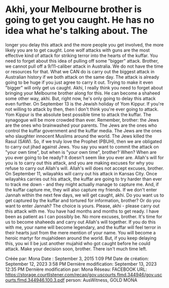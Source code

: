 # Akhi, your Melbourne brother is going to get you caught. He has no idea what he's talking about. The
longer you delay this attack and the more people you get involved, the more likely you are to get caught. Lone wolf attacks with guns are the most effective kind of attack for striking terror into the hearts of the kuffar. You need to forget about this idea of pulling off some "bigger" attack. Brother, we cannot pull off a 9/11-caliber attack in Australia. We do not have the time or resources for that. What we CAN do is carry out the biggest attack in Australian history if we both attack on the same day. The
attack is already going to be huge if you just agree to carry it out. Trying to make it even "bigger" will only get us caught. Akhi, I really think you need to forget about bringing your Melbourne brother along for this. He can become a shaheed some other way, akhi. But, right now, he's only going to delay this
attack even further. On September 13 is the Jewish holiday of Yom Kippur. lf you're not willing to attack by then, then I don't think you're ever going to attack. Yom Kippur is the absolute best possible time to attack the kuffar. The synagogue will be more crowded than ever. Remember, brother: the Jews are the ones who brainwashed your parents. The Jews are the ones who control the kuffar government and the
kuffar media. The Jews are the ones who slaughter innocent Muslims around the world. The Jews killed the Rasul (SAW). So, if we truly love the Prophet (PBUH), then we are obligated to carry out jihad against Jews.
You say you want to commit the attack on "your own time", but when is "your own time", brother? When? When are you ever going to be ready? lt doesn't seem like you ever are. Allah's will for you is to carry out this attack, and you are making excuses for why you refuse to carry out Allah's will. Allah's will does not accept excuses, brother. On September 11, wilayahks will carry out his attack in Kansas City. Once wilayahks carries out his attack, the kuffar are going to try harder than ever to track me down - and they might actually manage
to capture me. And, if the kuffar capture me, they will also capture my friends. If we don't enter Jannah within the next few days, we will get caught, akhi. Do you want us to get captured by the kuffar and tortured for information, brother? Or do you want to enter Jannah? The choice is yours.
Please, akhi - please carry out this attack with me. You have had months and months to get ready. I have been as patient as I can possibly be. No more excuses, brother. lt's time for us to become shaheeds and carry out Allah's will together. If you do this with me, your name will become legendary,
and the kuffar will feel terror in their hearts just from the mere mention of your name. You will become a heroic martyr for mujahideen around the world. But, if you keep delaying this, you wi ll be just another mujahid who got caught before he could attack. Make your decision soon, brother. There isn't much time left.

Créée par: Mona
Date : September 3, 2015 1:09 PM
Date de création: September 12, 2023 3:58 PM
Dernière modification: September 13, 2023 12:35 PM
Dernière modification par: Mona
Réseau: FACEBOOK
URL: https://storage.courtlistener.com/recap/gov.uscourts.flmd.344946/gov.uscourts.flmd.344946.100.3.pdf
person: AusWitness, GOLD MONA